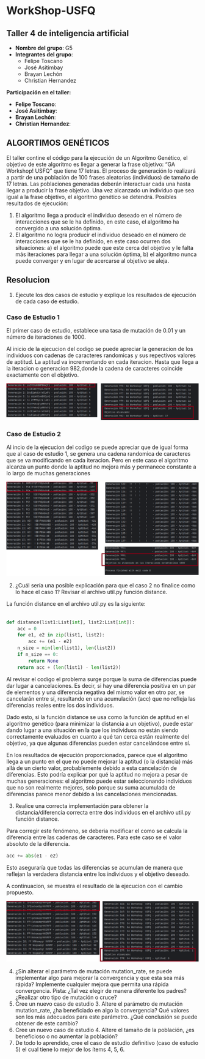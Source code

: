 # WorkShop-USFQ
## Taller 4 de inteligencia artificial

- **Nombre del grupo**: G5
- **Integrantes del grupo**:
  * Felipe Toscano
  * José Asitimbay
  * Brayan Lechón
  * Christian Hernandez

**Participación en el taller:**
  * **Felipe Toscano**: 
  * **José Asitimbay**: 
  * **Brayan Lechón**: 
  * **Christian Hernandez**: 


## ALGORTIMOS GENÉTICOS
El taller contine el código para la ejecución 
de un Algoritmo Genético, el objetivo de este algoritmo es llegar a generar la frase objetivo: “GA Workshop! USFQ” que tiene 17 letras. El
proceso de generación lo realizará a partir de 
una población de 100 frases aleatorias (individuos) de tamaño de 17 letras. Las poblaciones generadas deberán interactuar cada una
hasta llegar a producir la frase objetivo. Una 
vez alcanzado un individuo que sea igual a la frase objetivo, el algoritmo genético se detendrá.
Posibles resultados de ejecución:
1. El algoritmo llega a producir el individuo deseado en el número de interacciones que se le
ha definido, en este caso, el algoritmo ha convergido a una solución óptima.
2. El algoritmo no logra producir el individuo deseado en el número de interacciones que se
le ha definido, en este caso ocurren dos 
   situaciones: 
a) el algoritmo puede que este cerca del objetivo y le falta más iteraciones para llegar a una solución óptima, 
b) el algoritmo nunca puede converger y en lugar de acercarse al objetivo se aleja.



## Resolucion
1. Ejecute los dos casos de estudio y explique los resultados de ejecución de cada caso de
estudio.


### Caso de Estudio 1

El primer caso de estudio, establece una tasa 
de mutación de 0.01 y un número de iteraciones 
de 1000.


Al inicio de la ejecucion del codigo se puede 
apreciar la generacion de los individuos con 
cadenas de caracteres randomicas y sus 
repectivos valores de aptitud. La aptitud va 
incrementando en cada iteracion. Hasta que 
llega a la iteracion o generacion 982,donde la 
cadena de caracteres coincide exactamente con 
el objetivo.

![](Taller4/AlgoritmosGeneticos/Images/caso_estudio1_ejecucion.png)

### Caso de Estudio 2
Al incio de la ejecucion del codigo se puede 
apreciar que de igual forma que al caso de 
estudio 1, se genera una cadena randomica de 
caracteres que se va modificando en cada 
iteracion. Pero en este caso el algoritmo alcanza un punto donde la aptitud no mejora más y permanece constante a lo largo de muchas generaciones

![](Taller4/AlgoritmosGeneticos/Images/caso_estudio2_ejecucion.png)


2. ¿Cuál sería una posible explicación para que el caso 2 no finalice como lo hace el caso 1?
Revisar el archivo util.py función distance.

La función distance en el archivo util.py es la siguiente:


```python

def distance(list1:List[int], list2:List[int]):
    acc = 0
    for e1, e2 in zip(list1, list2):
        acc += (e1 - e2)
    n_size = min(len(list1), len(list2))
    if n_size == 0:
        return None
    return acc + (len(list1) - len(list2))

```
Al revisar el codigo el problema surge porque 
la suma de diferencias puede dar lugar a cancelaciones. Es decir, si hay una diferencia positiva en un par de elementos y una diferencia negativa del mismo valor en otro par, se cancelarán entre sí, resultando en una acumulación (acc) que no refleja las diferencias reales entre los dos individuos.


Dado esto, si la función distance se usa como la función de aptitud en el algoritmo genético (para minimizar la distancia a un objetivo), puede estar dando lugar a una situación en la que los individuos no están siendo correctamente evaluados en cuanto a qué tan cerca están realmente del objetivo, ya que algunas diferencias pueden estar cancelándose entre sí.

En los resultados de ejecución proporcionados, parece que el algoritmo llega a un punto en el que no puede mejorar la aptitud (o la distancia) más allá de un cierto valor, probablemente debido a esta cancelación de diferencias. Esto podría explicar por qué la aptitud no mejora a pesar de muchas generaciones: el algoritmo puede estar seleccionando individuos que no son realmente mejores, solo porque su suma acumulada de diferencias parece menor debido a las cancelaciones mencionadas.

3. Realice una correcta implementación para 
   obtener la distancia/diferencia correcta entre dos individuos en el archivo util.py función distance.

Para corregir este fenómeno, se deberia 
modificar el como se calcula la diferencia 
entre las cadenas de caracteres. Para este 
caso se el valor absoluto de la diferencia.
    
```python
acc += abs(e1 - e2)
```
Esto aseguraría que todas las diferencias se acumulan de manera que reflejan la verdadera distancia entre los individuos y el objetivo deseado.


A continuacion, se muestra el resultado de la 
ejecucion con el cambio propuesto.

![](Taller4/AlgoritmosGeneticos/Images/caso_estudio2_ejecucion_corregida.png)


4. ¿Sin alterar el parámetro de mutación mutation_rate, se puede implementar algo para
mejorar la convergencia y que esta sea más rápida? Implemente cualquier mejora que
permita una rápida convergencia. Pista: ¿Tal vez elegir de manera diferente los padres?
¿Realizar otro tipo de mutación o cruce?
5. Cree un nuevo caso de estudio 3. Altere el parámetro de mutación mutation_rate, ¿ha beneficiado en algo la convergencia? Qué valores son los más adecuados para este
parámetro. ¿Qué conclusión se puede obtener de este cambio?
6. Cree un nuevo caso de estudio 4. Altere el tamaño de la población, ¿es beneficioso o no
aumentar la población?
7. De todo lo aprendido, cree el caso de estudio definitivo (caso de estudio 5) el cual tiene lo
mejor de los ítems 4, 5, 6.


